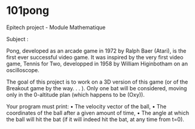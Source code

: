# 101pong

Epitech project - Module Mathematique

Subject :

Pong, developed as an arcade game in 1972 by Ralph Baer (Atari), is the first ever successful video game. It was inspired by the very first video game, Tennis for Two, developped in 1958 by William Higinbotham on an oscilloscope.

The goal of this project is to work on a 3D version of this game (or of the Breakout game by the way. . . ). Only one bat will be considered, moving only in the 0-altitude plan (which happens to be (Oxy)).

Your program must print:
• The velocity vector of the ball,
• The coordinates of the ball after a given amount of time,
• The angle at which the ball will hit the bat (if it will indeed hit the bat, at any time from t=0).
